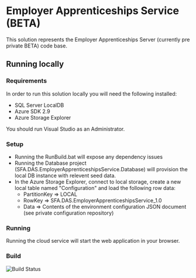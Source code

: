 # Employer Apprenticeships Service (BETA)

This solution represents the Employer Apprenticeships Server (currently pre private BETA) code base.

## Running locally

### Requirements

In order to run this solution locally you will need the following installed:

* SQL Server LocalDB
* Azure SDK 2.9
* Azure Storage Explorer

You should run Visual Studio as an Administrator.

### Setup

* Running the RunBuild.bat will expose any dependency issues
* Running the Database project (SFA.DAS.EmployerApprenticeshipsService.Database) will provision the local DB instance with relevent seed data.
* In the Azure Storage Explorer, connect to local storage, create a new local table named "Configuration" and load the following row data:
  * PartitionKey => LOCAL
  * RowKey => SFA.DAS.EmployerApprenticeshipsService_1.0
  * Data => Contents of the environment configuration JSON document (see private configuration repository)

### Running

Running the cloud service will start the web application in your browser.

### Build
![Build Status](https://sfa-gov-uk.visualstudio.com/_apis/public/build/definitions/c39e0c0b-7aff-4606-b160-3566f3bbce23/101/badge)
